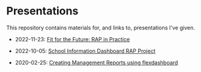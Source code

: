 # Presentations

This repository contains materials for, and links to, presentations I've given.

* 2022-11-23: [Fit for the Future: RAP in Practice](https://github.com/alicebyers5/presentations/tree/main/2022-11-23_fit-for-the-future)

* 2022-10-05: [School Information Dashboard RAP Project](https://github.com/alicebyers5/presentations/tree/main/2022-10-05_school-information-dashboard-rap)

* 2020-02-25: [Creating Management Reports using flexdashboard](https://github.com/alicebyers5/presentations/tree/main/2020-02-25_flexdashboard)
